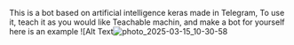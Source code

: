 This is a bot based on artificial intelligence keras made in Telegram, To use it, teach it as you would like Teachable machin, and make a bot for yourself
here is an example ![Alt Text![photo_2025-03-15_10-30-58](https://github.com/user-attachments/assets/4c778bb4-5d6c-4806-a156-293f31888320)
